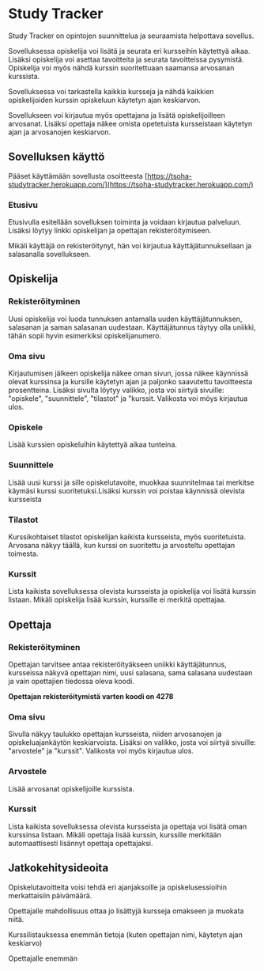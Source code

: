 # Study Tracker

Study Tracker on opintojen suunnittelua ja seuraamista helpottava sovellus. 

Sovelluksessa opiskelija voi lisätä ja seurata eri kursseihin käytettyä aikaa. 
Lisäksi opiskelija voi asettaa tavoitteita ja seurata tavoitteissa pysymistä. Opiskelija voi myös nähdä kurssin suoritettuaan saamansa arvosanan kurssista.

Sovelluksessa voi tarkastella kaikkia kursseja ja nähdä kaikkien opiskelijoiden kurssin opiskeluun käytetyn ajan keskiarvon. 

Sovellukseen voi kirjautua myös opettajana ja lisätä opiskelijoilleen arvosanat. Lisäksi opettaja näkee omista opetetuista kursseistaan käytetyn ajan ja arvosanojen keskiarvon.

## Sovelluksen käyttö

Pääset käyttämään sovellusta osoitteesta [https://tsoha-studytracker.herokuapp.com/](https://tsoha-studytracker.herokuapp.com/)

### Etusivu

Etusivulla esitellään sovelluksen toiminta ja voidaan kirjautua palveluun. Lisäksi löytyy linkki opiskelijan ja opettajan rekisteröitymiseen. 

Mikäli käyttäjä on rekisteröitynyt, hän voi kirjautua käyttäjätunnuksellaan ja salasanalla sovellukseen.

## Opiskelija

### Rekisteröityminen

Uusi opiskelija voi luoda tunnuksen antamalla uuden käyttäjätunnuksen, salasanan ja saman salasanan uudestaan. Käyttäjätunnus täytyy olla
uniikki, tähän sopii hyvin esimerkiksi opiskelijanumero.

### Oma sivu

Kirjautumisen jälkeen opiskelija näkee oman sivun, jossa näkee käynnissä olevat kurssinsa ja kursille käytetyn ajan ja paljonko saavutettu tavoitteesta prosentteina.
Lisäksi sivulta löytyy valikko, josta voi siirtyä sivuille: "opiskele", "suunnittele", "tilastot" ja "kurssit. Valikosta voi möys kirjautua ulos.

### Opiskele

Lisää kurssien opiskeluihin käytettyä aikaa tunteina.

### Suunnittele

Lisää uusi kurssi ja sille opiskelutavoite, muokkaa suunnitelmaa tai merkitse käymäsi kurssi suoritetuksi.Lisäksi kurssin voi poistaa käynnissä olevista kursseista

### Tilastot

Kurssikohtaiset tilastot opiskelijan kaikista kursseista, myös suoritetuista. Arvosana näkyy täällä, kun kurssi on suoritettu ja arvosteltu opettajan toimesta.

### Kurssit

Lista kaikista sovelluksessa olevista kursseista ja opiskelija voi lisätä kurssin listaan. Mikäli opiskelija lisää kurssin, kurssille ei merkitä opettajaa.

## Opettaja

### Rekisteröityminen

Opettajan tarvitsee antaa rekisteröityäkseen uniikki käyttäjätunnus, kursseissa näkyvä opettajan nimi, uusi salasana, sama salasana uudestaan ja vain opettajien tiedossa oleva koodi.

**Opettajan rekisteröitymistä varten koodi on 4278**

### Oma sivu

Sivulla näkyy taulukko opettajan kursseista, niiden arvosanojen ja opiskeluajankäytön keskiarvoista. Lisäksi on valikko, josta voi siirtyä sivuille: "arvostele" ja "kurssit". Valikosta voi myös kirjautua ulos.

### Arvostele

Lisää arvosanat opiskelijoille kurssista.

### Kurssit

Lista kaikista sovelluksessa olevista kursseista ja opettaja voi lisätä oman kurssinsa listaan. Mikäli opettaja lisää kurssin, kurssille merkitään automaattisesti lisännyt opettaja opettajaksi.

## Jatkokehitysideoita

Opiskelutavoitteita voisi tehdä eri ajanjaksoille ja opiskelusessioihin merkattaisiin päivämäärä.

Opettajalle mahdollisuus ottaa jo lisättyjä kursseja omakseen ja muokata niitä. 

Kurssilistauksessa enemmän tietoja (kuten opettajan nimi, käytetyn ajan keskiarvo)

Opettajalle enemmän 
